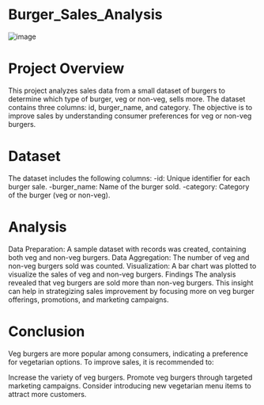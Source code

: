 # Burger_Sales_Analysis
![image](https://github.com/user-attachments/assets/68a977b3-94be-425e-aea9-28063f0195a2)

# Project Overview
This project analyzes sales data from a small dataset of burgers to determine which type of burger, veg or non-veg, sells more. The dataset contains three columns: id, burger_name, and category. The objective is to improve sales by understanding consumer preferences for veg or non-veg burgers.

# Dataset
The dataset includes the following columns:
-id: Unique identifier for each burger sale.
-burger_name: Name of the burger sold.
-category: Category of the burger (veg or non-veg).

# Analysis
Data Preparation: A sample dataset with records was created, containing both veg and non-veg burgers.
Data Aggregation: The number of veg and non-veg burgers sold was counted.
Visualization: A bar chart was plotted to visualize the sales of veg and non-veg burgers.
Findings
The analysis revealed that veg burgers are sold more than non-veg burgers. This insight can help in strategizing sales improvement by focusing more on veg burger offerings, promotions, and marketing campaigns.

# Conclusion
Veg burgers are more popular among consumers, indicating a preference for vegetarian options. To improve sales, it is recommended to:

Increase the variety of veg burgers.
Promote veg burgers through targeted marketing campaigns.
Consider introducing new vegetarian menu items to attract more customers.
